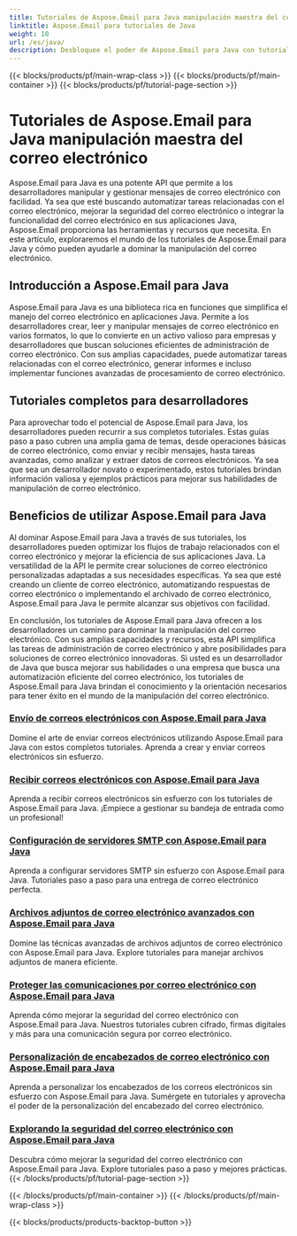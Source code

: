```yaml
---
title: Tutoriales de Aspose.Email para Java manipulación maestra del correo electrónico
linktitle: Aspose.Email para tutoriales de Java
weight: 10
url: /es/java/
description: Desbloquee el poder de Aspose.Email para Java con tutoriales completos. Aprenda a manipular, administrar y más el correo electrónico.
---
```


{{< blocks/products/pf/main-wrap-class >}}
{{< blocks/products/pf/main-container >}}
{{< blocks/products/pf/tutorial-page-section >}}

# Tutoriales de Aspose.Email para Java manipulación maestra del correo electrónico


Aspose.Email para Java es una potente API que permite a los desarrolladores manipular y gestionar mensajes de correo electrónico con facilidad. Ya sea que esté buscando automatizar tareas relacionadas con el correo electrónico, mejorar la seguridad del correo electrónico o integrar la funcionalidad del correo electrónico en sus aplicaciones Java, Aspose.Email proporciona las herramientas y recursos que necesita. En este artículo, exploraremos el mundo de los tutoriales de Aspose.Email para Java y cómo pueden ayudarle a dominar la manipulación del correo electrónico.

## Introducción a Aspose.Email para Java

Aspose.Email para Java es una biblioteca rica en funciones que simplifica el manejo del correo electrónico en aplicaciones Java. Permite a los desarrolladores crear, leer y manipular mensajes de correo electrónico en varios formatos, lo que lo convierte en un activo valioso para empresas y desarrolladores que buscan soluciones eficientes de administración de correo electrónico. Con sus amplias capacidades, puede automatizar tareas relacionadas con el correo electrónico, generar informes e incluso implementar funciones avanzadas de procesamiento de correo electrónico.

## Tutoriales completos para desarrolladores

Para aprovechar todo el potencial de Aspose.Email para Java, los desarrolladores pueden recurrir a sus completos tutoriales. Estas guías paso a paso cubren una amplia gama de temas, desde operaciones básicas de correo electrónico, como enviar y recibir mensajes, hasta tareas avanzadas, como analizar y extraer datos de correos electrónicos. Ya sea que sea un desarrollador novato o experimentado, estos tutoriales brindan información valiosa y ejemplos prácticos para mejorar sus habilidades de manipulación de correo electrónico.

## Beneficios de utilizar Aspose.Email para Java

Al dominar Aspose.Email para Java a través de sus tutoriales, los desarrolladores pueden optimizar los flujos de trabajo relacionados con el correo electrónico y mejorar la eficiencia de sus aplicaciones Java. La versatilidad de la API le permite crear soluciones de correo electrónico personalizadas adaptadas a sus necesidades específicas. Ya sea que esté creando un cliente de correo electrónico, automatizando respuestas de correo electrónico o implementando el archivado de correo electrónico, Aspose.Email para Java le permite alcanzar sus objetivos con facilidad.

En conclusión, los tutoriales de Aspose.Email para Java ofrecen a los desarrolladores un camino para dominar la manipulación del correo electrónico. Con sus amplias capacidades y recursos, esta API simplifica las tareas de administración de correo electrónico y abre posibilidades para soluciones de correo electrónico innovadoras. Si usted es un desarrollador de Java que busca mejorar sus habilidades o una empresa que busca una automatización eficiente del correo electrónico, los tutoriales de Aspose.Email para Java brindan el conocimiento y la orientación necesarios para tener éxito en el mundo de la manipulación del correo electrónico.

### [Envío de correos electrónicos con Aspose.Email para Java](./sending-emails/)
Domine el arte de enviar correos electrónicos utilizando Aspose.Email para Java con estos completos tutoriales. Aprenda a crear y enviar correos electrónicos sin esfuerzo.
### [Recibir correos electrónicos con Aspose.Email para Java](./receiving-emails/)
Aprenda a recibir correos electrónicos sin esfuerzo con los tutoriales de Aspose.Email para Java. ¡Empiece a gestionar su bandeja de entrada como un profesional!
### [Configuración de servidores SMTP con Aspose.Email para Java](./configuring-smtp-servers/)
Aprenda a configurar servidores SMTP sin esfuerzo con Aspose.Email para Java. Tutoriales paso a paso para una entrega de correo electrónico perfecta.
### [Archivos adjuntos de correo electrónico avanzados con Aspose.Email para Java](./advanced-email-attachments/)
Domine las técnicas avanzadas de archivos adjuntos de correo electrónico con Aspose.Email para Java. Explore tutoriales para manejar archivos adjuntos de manera eficiente.
### [Proteger las comunicaciones por correo electrónico con Aspose.Email para Java](./securing-email-communications/)
Aprenda cómo mejorar la seguridad del correo electrónico con Aspose.Email para Java. Nuestros tutoriales cubren cifrado, firmas digitales y más para una comunicación segura por correo electrónico.
### [Personalización de encabezados de correo electrónico con Aspose.Email para Java](./customizing-email-headers/)
Aprenda a personalizar los encabezados de los correos electrónicos sin esfuerzo con Aspose.Email para Java. Sumérgete en tutoriales y aprovecha el poder de la personalización del encabezado del correo electrónico.
### [Explorando la seguridad del correo electrónico con Aspose.Email para Java](./exploring-email-security/)
Descubra cómo mejorar la seguridad del correo electrónico con Aspose.Email para Java. Explore tutoriales paso a paso y mejores prácticas.
{{< /blocks/products/pf/tutorial-page-section >}}

{{< /blocks/products/pf/main-container >}}
{{< /blocks/products/pf/main-wrap-class >}}

{{< blocks/products/products-backtop-button >}}
